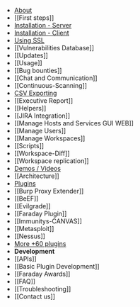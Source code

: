 * [About](https://github.com/infobyte/faraday/wiki)
* [[First steps]]
 * [Installation - Server](https://github.com/infobyte/faraday/wiki/installation-server)
 * [Installation - Client](https://github.com/infobyte/faraday/wiki/installation-client)
 * [Using SSL](https://github.com/infobyte/faraday/wiki/SSL)
 * [[Vulnerabilities Database]]
* [[Updates]]
* [[Usage]]
 * [[Bug bounties]]
 * [[Chat and Communication]]
 * [[Continuous-Scanning]]
 * [CSV Exporting](https://github.com/infobyte/faraday/wiki/Exporting-the-information)
 * [[Executive Report]]
 * [[Helpers]]
 * [[JIRA Integration]]
 * [[Manage Hosts and Services GUI WEB]]
 * [[Manage Users]]
 * [[Manage Workspaces]]
 * [[Scripts]]
 * [[Workspace-Diff]]
 * [[Workspace replication]]
* [Demos / Videos](https://github.com/infobyte/faraday/wiki/Demos)
* [[Architecture]]
* [Plugins](https://github.com/infobyte/faraday/wiki/Plugin-List)
 * [[Burp Proxy Extender]]
 * [[BeEF]]
 * [[Evilgrade]]
 * [[Faraday Plugin]]
 * [[Immunitys-CANVAS]]
 * [[Metasploit]]
 * [[Nessus]]
 * [More +60 plugins](https://github.com/infobyte/faraday/wiki/Plugin-List#list)
* **Development**
 * [[APIs]]
 * [[Basic Plugin Development]]
* [[Faraday Awards]]
* [[FAQ]]
* [[Troubleshooting]]
* [[Contact us]]
